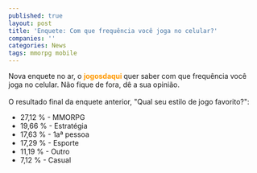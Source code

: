 ```yaml
---
published: true
layout: post
title: 'Enquete: Com que frequência você joga no celular?'
companies: ''
categories: News
tags: mmorpg mobile
---
```

Nova enquete no ar, o <span style="font-weight: bold; color: rgb(255, 153, 0);">jogosdaqui </span>quer saber com que frequência você joga no celular. Não fique de fora, dê a sua opinião.<br /><br />O resultado final da enquete anterior, "Qual seu estilo de jogo favorito?":<br />
<ul>
    <li>27,12 % - MMORPG</li>
    <li>19,66 % - Estratégia</li>
    <li>17,63 % - 1aª pessoa</li>
    <li>17,29 % - Esporte</li>
    <li>11,19 % - Outro</li>
    <li> 7,12 % - Casual</li>
</ul>

